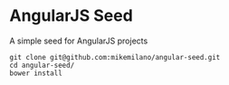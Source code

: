 AngularJS Seed
===============

A simple seed for AngularJS projects

```
git clone git@github.com:mikemilano/angular-seed.git
cd angular-seed/
bower install
```
